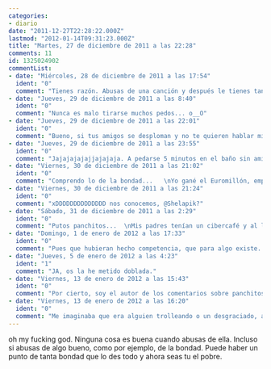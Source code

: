 ```yaml
---
categories:
- diario
date: "2011-12-27T22:28:22.000Z"
lastmod: "2012-01-14T09:31:23.000Z"
title: "Martes, 27 de diciembre de 2011 a las 22:28"
comments: 11
id: 1325024902
commentList:
- date: "Miércoles, 28 de diciembre de 2011 a las 17:54"
  ident: "0"
  comment: "Tienes razón. Abusas de una canción y después le tienes tanto asco como si la hubieses tenido de despertador varios meses..."
- date: "Jueves, 29 de diciembre de 2011 a las 8:40"
  ident: "0"
  comment: "Nunca es malo tirarse muchos pedos... o__O"
- date: "Jueves, 29 de diciembre de 2011 a las 22:01"
  ident: "0"
  comment: "Bueno, si tus amigos se desploman y no te quieren hablar mientras se hacen los muertos en el suelo... es algo irritable :("
- date: "Jueves, 29 de diciembre de 2011 a las 23:55"
  ident: "0"
  comment: "Jajajajajajjajajaja. A pedarse 5 minutos en el baño sin amigos!!!"
- date: "Viernes, 30 de diciembre de 2011 a las 21:02"
  ident: "0"
  comment: "Comprendo lo de la bondad...   \nYo gané el Euromillón, empecé a comprar casas para los putos pobres, a darle dinero a la familia y me quedé sin nada. Ahora trabajo en un ciber para un panchito."
- date: "Viernes, 30 de diciembre de 2011 a las 21:24"
  ident: "0"
  comment: "xDDDDDDDDDDDDDD nos conocemos, @Shelapik?"
- date: "Sábado, 31 de diciembre de 2011 a las 2:29"
  ident: "0"
  comment: "Putos panchitos...  \nMis padres tenían un cibercafé y al lado unos panchitos montaron un ciber con tarifas más bajas, ahora mis padres han tenido que cerrar por la falta de clientes..."
- date: "Domingo, 1 de enero de 2012 a las 17:33"
  ident: "0"
  comment: "Pues que hubieran hecho competencia, que para algo existe. Si es que lo ponéis todo carísimo y encima venís con monsargas xD No, en serio, es una putada..."
- date: "Jueves, 5 de enero de 2012 a las 4:23"
  ident: "1"
  comment: "JA, os la he metido doblada."
- date: "Viernes, 13 de enero de 2012 a las 15:43"
  ident: "0"
  comment: "Por cierto, soy el autor de los comentarios sobre panchitos y del comentario anterior."
- date: "Viernes, 13 de enero de 2012 a las 16:20"
  ident: "0"
  comment: "Me imaginaba que era alguien trolleando o un desgraciado, así que no me digne a contestar."
---
```


oh my fucking god. Ninguna cosa es buena cuando abusas de ella. Incluso si abusas de algo bueno, como por ejemplo, de la bondad. Puede haber un punto de tanta bondad que lo des todo y ahora seas tu el pobre.